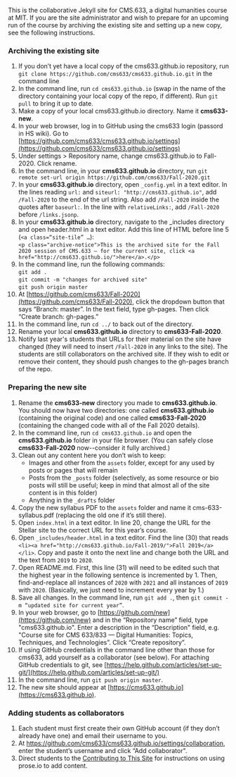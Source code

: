 This is the collaborative Jekyll site for CMS.633, a digital humanities course at MIT. If you are the site administrator and wish to prepare for an upcoming run of the course by archiving the existing site and setting up a new copy, see the following instructions.

### Archiving the existing site
1. If you don’t yet have a local copy of the cms633.github.io repository, run `git clone https://github.com/cms633/cms633.github.io.git` in the command line
1. In the command line, run `cd cms633.github.io` (swap in the name of the directory containing your local copy of the repo, if different). Run `git pull` to bring it up to date.
1. Make a copy of your local cms633.github.io directory. Name it **cms633-new**.
1. In your web browser, log in to GitHub using the cms633 login (passord in HS wiki). Go to [https://github.com/cms633/cms633.github.io/settings](https://github.com/cms633/cms633.github.io/settings)
1. Under settings > Repository name, change cms633.github.io to Fall-2020. Click rename.
1. In the command line, in your **cms633.github.io** directory, run `git remote set-url origin https://github.com/cms633/Fall-2020.git`
1. In your **cms633.github.io** directory, open `_config.yml` in a text editor. In the lines reading `url:` and `siteurl: "http://cms633.github.io"`, add `/Fall-2020` to the end of the url string. Also add `/Fall-2020` inside the quotes after `baseurl:`. In the line with `relativeLinks:`, add `/Fall-2020` before `/links.jsonp`.
1. In your **cms633.github.io** directory, navigate to the _includes directory and open header.html in a text editor. Add this line of HTML before line 5 (`<a class=“site-tile” …`):<br /> `<p class="archive-notice">This is the archived site for the Fall 2020 session of CMS.633 — for the current site, click <a href="http://cms633.github.io/">here</a>.</p>`
1. In the command line, run the following commands:<br />
`git add .`<br />
`git commit -m "changes for archived site"`<br />
`git push origin master`
1. At [https://github.com/cms633/Fall-2020](https://github.com/cms633/Fall-2020), click the dropdown button that says “Branch: master”. In the text field, type gh-pages. Then click “Create branch: gh-pages.”
1. In the command line, run `cd ../` to back out of the directory.
1. Rename your local **cms633.github.io** directory to **cms633-Fall-2020**.
1. Notify last year's students that URLs for their material on the site have changed (they will need to insert `/Fall-2020` in any links to the site). The students are still collaborators on the archived site. If they wish to edit or remove their content, they should push changes to the gh-pages branch of the repo.

### Preparing the new site
1. Rename the **cms633-new** directory you made to **cms633.github.io**. You should now have two directories: one called **cms633.github.io** (containing the original code) and one called **cms633-Fall-2020** (containing the changed code with all of the Fall 2020 details).
1. In the command line, run `cd cms633.github.io` and open the **cms633.github.io** folder in your file browser. (You can safely close **cms633-Fall-2020** now--consider it fully archived.)
1. Clean out any content here you don’t wish to keep:
    - Images and other from the `assets` folder, except for any used by posts or pages that will remain
    - Posts from the `_posts` folder (selectively, as some resource or bio posts will still be useful; keep in mind that almost all of the site content is in this folder)
    - Anything in the `_drafts` folder
1. Copy the new syllabus PDF to the `assets` folder and name it cms-633-syllabus.pdf (replacing the old one if it’s still there).
1. Open `index.html` in a text editor. In line 20, change the URL for the Stellar site to the correct URL for this year’s course.
1. Open `_includes/header.html` in a text editor. Find the line (30) that reads `<li><a href="http://cms633.github.io/Fall-2019/">Fall 2019</a></li>`. Copy and paste it onto the next line and change both the URL and the text from `2019` to `2020`.
1. Open README.md. First, this line (31) will need to be edited such that the highest year in the following sentence is incremented by 1. Then, find-and-replace all instances of `2020` with `2021` and all instances of `2019` with `2020`.  (Basically, we just need to increment every year by 1.)
1. Save all changes. In the command line, run `git add .`, then `git commit -m “updated site for current year”`.
1. In your web browser, go to [https://github.com/new](https://github.com/new) and in the “Repository name” field, type "cms633.github.io". Enter a description in the “Description" field, e.g. "Course site for CMS 633/833 — Digital Humanities: Topics, Techniques, and Technologies”. Click “Create repository”.
1. If using GitHub credentials in the command line other than those for cms633, add yourself as a collaborator (see below). For attaching GitHub credentials to git, see [https://help.github.com/articles/set-up-git/](https://help.github.com/articles/set-up-git/)
1. In the command line, run `git push origin master`.
1. The new site should appear at [https://cms633.github.io](https://cms633.github.io).

### Adding students as collaborators
1. Each student must first create their own GitHub account (if they don’t already have one) and email their username to you.
1. At https://github.com/cms633/cms633.github.io/settings/collaboration, enter the student’s username and click “Add collaborator".
1. Direct students to the [Contributing to This Site](https://cms633.github.io/about/) for instructions on using prose.io to add content.